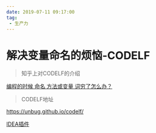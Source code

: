 ```yaml
---
date: 2019-07-11 09:17:00
tag:
 - 生产力
---
```


# 解决变量命名的烦恼-CODELF

> 知乎上对CODELF的介绍

[编程的时候 命名 方法或变量 词穷了怎么办？](https://www.zhihu.com/question/27097399/answer/78619944)

> CODELF地址

https://unbug.github.io/codelf/

[IDEA插件](https://github.com/unbug/codelf/issues/24)

